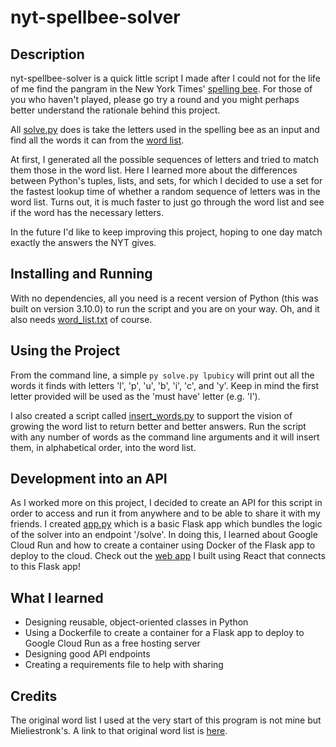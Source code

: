 # nyt-spellbee-solver

## Description
nyt-spellbee-solver is a quick little script I made after I could not for the life of me find the pangram in the New York Times' [spelling bee](https://www.nytimes.com/puzzles/spelling-bee). For those of you who haven't played, please go try a round and you might perhaps better understand the rationale behind this project.

All [solve.py](./solve.py) does is take the letters used in the spelling bee as an input and find all the words it can from the [word list](./word_list.txt).

At first, I generated all the possible sequences of letters and tried to match them those in the word list. Here I learned more about the differences between Python's tuples, lists, and sets, for which I decided to use a set for the fastest lookup time of whether a random sequence of letters was in the word list. Turns out, it is much faster to just go through the word list and see if the word has the necessary letters.

In the future I'd like to keep improving this project, hoping to one day match exactly the answers the NYT gives.

## Installing and Running
With no dependencies, all you need is a recent version of Python (this was built on version 3.10.0) to run the script and you are on your way. Oh, and it also needs [word_list.txt](./word_list.txt) of course.

## Using the Project
From the command line, a simple `py solve.py lpubicy` will print out all the words it finds with letters 'l', 'p', 'u', 'b', 'i', 'c', and 'y'. Keep in mind the first letter provided will be used as the 'must have' letter (e.g. 'l').

I also created a script called [insert_words.py](./insert_words.py) to support the vision of growing the word list to return better and better answers. Run the script with any number of words as the command line arguments and it will insert them, in alphabetical order, into the word list.

## Development into an API
As I worked more on this project, I decided to create an API for this script in order to access and run it from anywhere and to be able to share it with my friends. I created [app.py](./app.py) which is a basic Flask app which bundles the logic of the solver into an endpoint '/solve'. In doing this, I learned about Google Cloud Run and how to create a container using Docker of the Flask app to deploy to the cloud. Check out the [web app](https://github.com/JakubGV/solve-spelling-bee) I built using React that connects to this Flask app!

## What I learned
* Designing reusable, object-oriented classes in Python
* Using a Dockerfile to create a container for a Flask app to deploy to Google Cloud Run as a free hosting server
* Designing good API endpoints
* Creating a requirements file to help with sharing

## Credits
The original word list I used at the very start of this program is not mine but Mieliestronk's. A link to that original word list is [here](http://www.mieliestronk.com/wordlist.html).